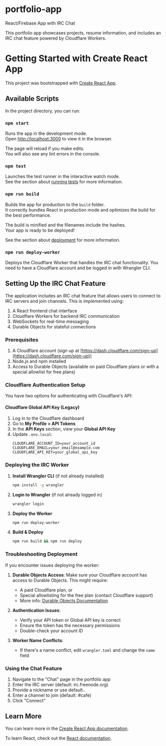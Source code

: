 # portfolio-app
React/Firebase App with IRC Chat

This portfolio app showcases projects, resume information, and includes an IRC chat feature powered by Cloudflare Workers.

# Getting Started with Create React App

This project was bootstrapped with [Create React App](https://github.com/facebook/create-react-app).

## Available Scripts

In the project directory, you can run:

### `npm start`

Runs the app in the development mode.\
Open [http://localhost:3000](http://localhost:3000) to view it in the browser.

The page will reload if you make edits.\
You will also see any lint errors in the console.

### `npm test`

Launches the test runner in the interactive watch mode.\
See the section about [running tests](https://facebook.github.io/create-react-app/docs/running-tests) for more information.

### `npm run build`

Builds the app for production to the `build` folder.\
It correctly bundles React in production mode and optimizes the build for the best performance.

The build is minified and the filenames include the hashes.\
Your app is ready to be deployed!

See the section about [deployment](https://facebook.github.io/create-react-app/docs/deployment) for more information.

### `npm run deploy-worker`

Deploys the Cloudflare Worker that handles the IRC chat functionality. You need to have a Cloudflare account and be logged in with Wrangler CLI.

## Setting Up the IRC Chat Feature

The application includes an IRC chat feature that allows users to connect to IRC servers and join channels. This is implemented using:

1. A React frontend chat interface
2. Cloudflare Workers for backend IRC communication
3. WebSockets for real-time messaging
4. Durable Objects for stateful connections

### Prerequisites

1. A Cloudflare account (sign up at [https://dash.cloudflare.com/sign-up](https://dash.cloudflare.com/sign-up))
2. Node.js and npm installed
3. Access to Durable Objects (available on paid Cloudflare plans or with a special allowlist for free plans)

### Cloudflare Authentication Setup

You have two options for authenticating with Cloudflare's API:

#### Cloudflare Global API Key (Legacy)

1. Log in to the Cloudflare dashboard
2. Go to **My Profile > API Tokens**
3. In the **API Keys** section, view your **Global API Key**
4. Update `.env.local`:
   ```
   CLOUDFLARE_ACCOUNT_ID=your_account_id
   CLOUDFLARE_EMAIL=your_email@example.com
   CLOUDFLARE_API_KEY=your_global_api_key
   ```

### Deploying the IRC Worker

1. **Install Wrangler CLI** (if not already installed)
   ```bash
   npm install -g wrangler
   ```

2. **Login to Wrangler** (if not already logged in)
   ```bash
   wrangler login
   ```

3. **Deploy the Worker**
   ```bash
   npm run deploy-worker
   ```

4. **Build & Deploy**
   ```bash
   npm run build && npm run deploy

### Troubleshooting Deployment

If you encounter issues deploying the worker:

1. **Durable Objects Access**: Make sure your Cloudflare account has access to Durable Objects. This might require:
   - A paid Cloudflare plan, or
   - Special allowlisting for the free plan (contact Cloudflare support)
   - More info: [Durable Objects Documentation](https://developers.cloudflare.com/durable-objects/get-started/)

2. **Authentication Issues**:
   - Verify your API token or Global API key is correct
   - Ensure the token has the necessary permissions
   - Double-check your account ID

3. **Worker Name Conflicts**:
   - If there's a name conflict, edit `wrangler.toml` and change the `name` field

### Using the Chat Feature

1. Navigate to the "Chat" page in the portfolio app
2. Enter the IRC server (default: irc.freenode.org)
3. Provide a nickname or use default..
4. Enter a channel to join (default: #cafe)
5. Click "Connect"

## Learn More

You can learn more in the [Create React App documentation](https://facebook.github.io/create-react-app/docs/getting-started).

To learn React, check out the [React documentation](https://reactjs.org/).
